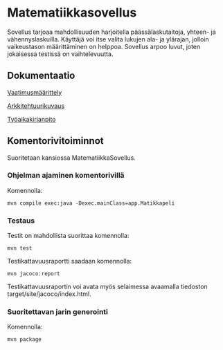 
# Matematiikkasovellus

Sovellus tarjoaa mahdollisuuden harjoitella päässälaskutaitoja, yhteen- ja vähennyslaskuilla.
Käyttäjä voi itse valita lukujen ala- ja ylärajan, jolloin vaikeustason määrittäminen on helppoa.
Sovellus arpoo luvut, joten jokaisessa testissä on vaihtelevuutta.

## Dokumentaatio

[Vaatimusmäärittely](dokumentointi/vaatimusmäärittely.md)

[Arkkitehtuurikuvaus](dokumentointi/arkkitehtuuri.md)

[Työaikakirjanpito](dokumentointi/tuntikirjanpito.md)

## Komentorivitoiminnot

Suoritetaan kansiossa MatematiikkaSovellus.

### Ohjelman ajaminen komentorivillä

Komennolla:

```
mvn compile exec:java -Dexec.mainClass=app.Matikkapeli
```


### Testaus

Testit on mahdollista suorittaa komennolla:

```
mvn test
```
Testikattavuusraportti saadaan komennolla:

```
mvn jacoco:report
```

Testikattavuusraportin voi avata myös selaimessa avaamalla tiedoston target/site/jacoco/index.html.

### Suoritettavan jarin generointi

Komennolla:

```
mvn package
```












  


